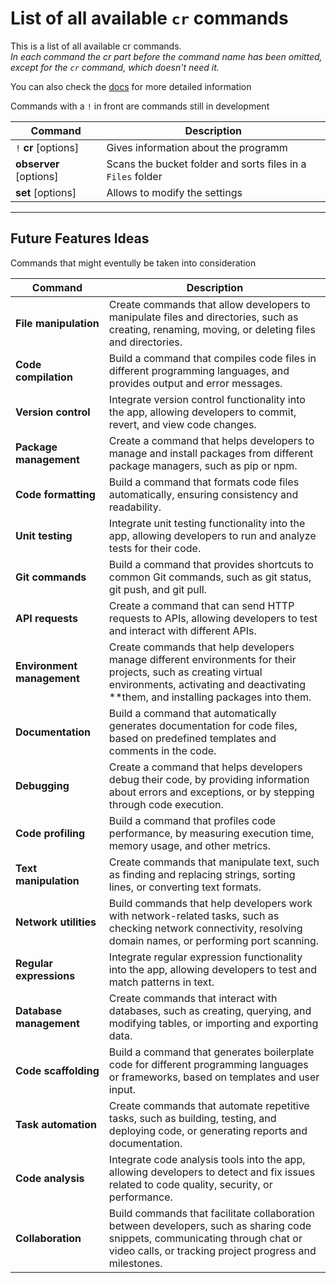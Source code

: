 # List of all available `cr` commands
This is a list of all available cr commands.  
*In each command the cr part before the command name has been omitted, except for the `cr` command, which doesn't need it.* 

You can also check the [docs](./docs/README.md) for more detailed information

Commands with a `!` in front are commands still in development

Command | Description
--- | ---
`!` **cr** [options] | Gives information about the programm
**observer** [options] | Scans the bucket folder and sorts files in a `Files` folder
**set** [options] | Allows to modify the settings

____

## Future Features Ideas
Commands that might eventully be taken into consideration

Command | Description
--- | ---
**File manipulation** | Create commands that allow developers to manipulate files and directories, such as creating, renaming, moving, or deleting files and directories.
**Code compilation** | Build a command that compiles code files in different programming languages, and provides output and error messages.
**Version control** | Integrate version control functionality into the app, allowing developers to commit, revert, and view code changes.
**Package management** | Create a command that helps developers to manage and install packages from different package managers, such as pip or npm.
**Code formatting** | Build a command that formats code files automatically, ensuring consistency and readability.
**Unit testing** | Integrate unit testing functionality into the app, allowing developers to run and analyze tests for their code.
**Git commands** | Build a command that provides shortcuts to common Git commands, such as git status, git push, and git pull.
**API requests** | Create a command that can send HTTP requests to APIs, allowing developers to test and interact with different APIs.
**Environment management** | Create commands that help developers manage different environments for their projects, such as creating virtual environments, activating and deactivating **them, and installing packages into them.
**Documentation** | Build a command that automatically generates documentation for code files, based on predefined templates and comments in the code.
**Debugging** | Create a command that helps developers debug their code, by providing information about errors and exceptions, or by stepping through code execution.
**Code profiling** | Build a command that profiles code performance, by measuring execution time, memory usage, and other metrics.
**Text manipulation** | Create commands that manipulate text, such as finding and replacing strings, sorting lines, or converting text formats.
**Network utilities** | Build commands that help developers work with network-related tasks, such as checking network connectivity, resolving domain names, or performing port scanning.
**Regular expressions** | Integrate regular expression functionality into the app, allowing developers to test and match patterns in text.
**Database management** | Create commands that interact with databases, such as creating, querying, and modifying tables, or importing and exporting data.
**Code scaffolding** | Build a command that generates boilerplate code for different programming languages or frameworks, based on templates and user input.
**Task automation** | Create commands that automate repetitive tasks, such as building, testing, and deploying code, or generating reports and documentation.
**Code analysis** | Integrate code analysis tools into the app, allowing developers to detect and fix issues related to code quality, security, or performance.
**Collaboration** | Build commands that facilitate collaboration between developers, such as sharing code snippets, communicating through chat or video calls, or tracking project progress and milestones.
